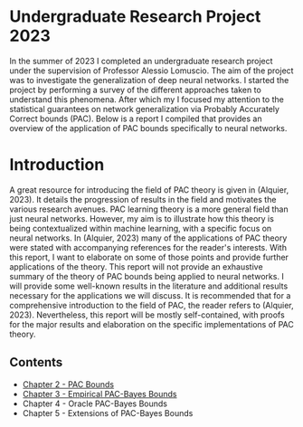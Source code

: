 # Undergraduate Research Project 2023

In the summer of 2023 I completed an undergraduate research project under the supervision of Professor Alessio Lomuscio. The aim of the project was to investigate the generalization of deep neural networks. I started the project by performing a survey of the different approaches taken to understand this phenomena. After which my I focused my attention to the statistical guarantees on network generalization via Probably Accurately Correct bounds (PAC). Below is a report I compiled that provides an overview of the application of PAC bounds specifically to neural networks.

# Introduction

A great resource for introducing the field of PAC theory is given in (Alquier, 2023). It details the progression of results in the field and motivates the various research avenues. PAC learning theory is a more general field than just neural networks. However, my aim is to illustrate how this theory is being contextualized within machine learning, with a specific focus on neural networks. In (Alquier, 2023) many of the applications of PAC theory were stated with accompanying references for the reader's interests. With this report, I want to elaborate on some of those points and provide further applications of the theory. This report will not provide an exhaustive summary of the theory of PAC bounds being applied to neural networks. I will provide some well-known results in the literature and additional results necessary for the applications we will discuss. It is recommended that for a comprehensive introduction to the field of PAC, the reader refers to (Alquier, 2023). Nevertheless, this report will be mostly self-contained, with proofs for the major results and elaboration on the specific implementations of PAC theory.

## Contents
- [Chapter 2 - PAC Bounds](/urop2023/2_PAC.html)
- [Chapter 3 - Empirical PAC-Bayes Bounds](/urop2023/3_Empirical_PAC_Bayes.html)
- Chapter 4 - Oracle PAC-Bayes Bounds
- Chapter 5 - Extensions of PAC-Bayes Bounds